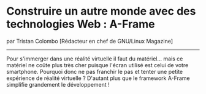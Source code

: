 # Construire un autre monde avec des technologies Web : A-Frame
par Tristan Colombo [Rédacteur en chef de GNU/Linux Magazine]

---

Pour s'immerger dans une réalité virtuelle il faut du matériel... mais ce matériel ne coûte plus très cher puisque l'écran utilisé est celui de votre smartphone. Pourquoi donc ne pas franchir le pas et tenter une petite expérience de réalité virtuelle ? D'autant plus que le framework A-Frame simplifie grandement le développement !
